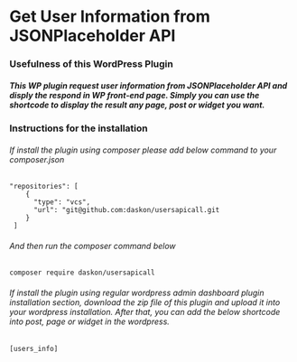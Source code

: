 # Get User Information from JSONPlaceholder API

### Usefulness of this WordPress Plugin

##### This WP plugin request user information from JSONPlaceholder API and disply the respond in WP front-end page. Simply you can use the shortcode to display the result any page, post or widget you want. 

### Instructions for the installation

###### If install the plugin using composer please add below command to your composer.json

    "repositories": [
        { 
          "type": "vcs",
          "url": "git@github.com:daskon/usersapicall.git
        }
     ]
     
###### And then run the composer command below 

    composer require daskon/usersapicall
     
###### If install the plugin using regular wordpress admin dashboard plugin installation section, download the zip file of this plugin and upload it into your wordpress installation. After that, you can add the below shortcode into post, page or widget in the wordpress.

    [users_info]
